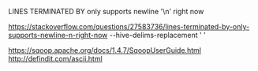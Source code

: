 

LINES TERMINATED BY only supports newline '\n' right now

https://stackoverflow.com/questions/27583736/lines-terminated-by-only-supports-newline-n-right-now
--hive-delims-replacement ' '


https://sqoop.apache.org/docs/1.4.7/SqoopUserGuide.html
http://defindit.com/ascii.html